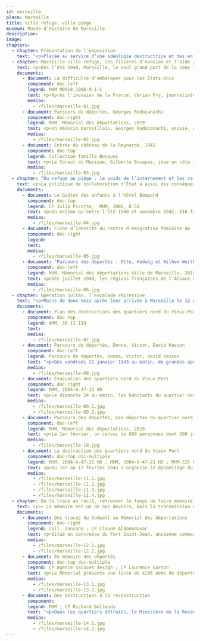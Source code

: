```yaml
---
id: marseille
place: Marseille
title: Ville refuge, ville piège
museum: Musée d'Histoire de Marseille
description: 
image: 
chapters:
  - chapter: Présentation de l'exposition
    text: "<p>Placée au service d’une idéologie destructrice et des enjeux imposés par le conflit mondial, la répression nazie dans les territoires occupés par le Reich a été d’une rare violence. La répression allemande en France occupée fut multiforme : fusillades, déportations, massacres. Les finalités (maintien de l'ordre, besoin de main d’œuvre, extermination), les acteurs (forces policières et militaires), les victimes (opposants, résistants, populations civiles, juifs et tsiganes), les lieux et les moyens varient dans le contexte d’une guerre mondialisée. La répression, lorsqu’elle est au cœur d’une politique ou d’une gouvernance, caractérise les régimes autoritaires. Si l'Allemagne conduit une politique idéologique raciale et de conquête d'un espace vital sans limites, le collaboration du régime de Vichy et les forces de l'ordre françaises se sont activement mises au service du projet nazi.</p><p>Cette exposition présente l’histoire singulière de Marseille durant la Seconde Guerre mondiale. Dernier poumon ouvert sur le monde, la ville reçoit dès 1940 des milliers de réfugiés fuyant l’Europe, dans l'espoir d'une sortie vers un monde meilleur. Le refuge se transforme en piège à l’été 1942. En janvier 1943, dans le cadre de la collaboration d’État, Marseille vit l’une des principales rafles de l’occupation, qui aboutit à la déportation de centaines de familles marseillaises majoritairement juives et à la destruction des vieux quartiers. Enfin, le devoir d'Histoire et le devoir de mémoire entretiennent une relation dialectique et se nourrissent l'une l'autre pour mieux se souvenir et comprendre les enjeux d'aujourd'hui.</p>"
  - chapter: Marseille ville refuge, les filières d'évasion et l'aide aux réfugiés
    text: <p>Dès l’été 1940, Marseille, le seul grand port de la zone libre encore ouvert sur le monde, est devenue l’une des principales villes refuges de la zone non occupée. Français ou étrangers sont menacés par Hitler, Mussolini et Franco. Les réfugiés y aboutissent dans l’espoir de trouver une porte de sortie. Beaucoup sont juifs. Parmi eux, de nombreux militants  politiques, des intellectuels et des artistes, un condensé des avant-gardes européennes.</p><p>Ce sont les filières d’évasion, d'aide et le secours aux réfugiés, les organisations juives et les groupes chrétiens qui sont aujourd’hui considérés comme les premières activités de résistance s’étant déroulées à Marseille.</p>
    documents: 
      - document: La difficulté d'embarquer pour les États-Unis
        component: doc-left
        legend: MHM M0918_1986-9-1-C 
        text: <p>Après l'invasion de la France, Varian Fry, journaliste américain, est envoyé par l'<em>Emergency Rescue Committee</em> à Marseille avec pour mission d'aider des écrivains, artistes, universitaires et scientifiques en danger à fuir l'Europe. Avec faux papiers et visas, il parvient ainsi à en sauver plus de 2 000, parmi lesquels des intellectuels et artistes comme Claude Lévi-Strauss, Max Ernst, Hannah Arendt, André Breton, ou encore Marc Chagall.</p>
        medias:
          - /files/marseille-01.jpg
      - document: Parcours de déportés, Georges Rodocanachi
        component: doc-right
        legend: MHM, Mémorial des déportations, 2019
        text: <p>Un médecin marseillais, Georges Rodocanachi, essaie, en sa qualité d’officier chargé d’examiner les juifs souhaitant immigrer aux États-Unis, d’en déclarer autant que possible « apte au départ » (il en examine plus de 2 000). Une autre de ses tâches est de déclarer « médicalement inapte » le plus possible de militaires britanniques internés au Fort Saint-Jean pour être rapatriés en Angleterre.</p>
        medias:
          - /files/marseille-02.jpg
      - document: Entrée du château de la Reynarde, 1941
        component: doc-top
        legend: Collection famille Bosques
        text: <p>Le Consul du Mexique, Gilberto Bosquez, joue un rôle important dans le sauvetage des réfugiés selon un accord conclu le 23 août 1940 entre le gouvernement mexicain  qui s'engage à accueillir les républicains espagnols et l’État français qui leur garantit le droit d'asile. Des centaines d'entre eux peuvent ainsi quitter Marseille par bateaux. Dans l’attente des départs pour le Mexique, de 1940 à 1942, des centaines d’Espagnols sont hébergés dans deux grandes bastides (les « châteaux ») de la vallée de l’Huveaune, à Saint-Menet. Les hommes sont logés dans le château de la Reynarde, les femmes et les enfants dans celui de Montgrand. Ici, un groupe de six hommes avec des bagages regardent la pancarte « Résidence des Etats-Unis du Mexique ».</p>
        medias:
          - /files/marseille-03.jpg
  - chapter: "Du refuge au piège : le poids de l’internement et les rafles de Juifs en Provence"
    text: <p>La politique de collaboration d’État a aussi des conséquences tragiques dans la région avant même l'occupation de la zone libre en novembre 1942. De septembre 1939 à juin 1940, le Camp des Milles, près d'Aix-en-Provence, est un camp pour « sujets ennemis ». Le gouvernement français, sous la IIIe république, décide d'interner tous les ressortissants du Reich qui ont fuit le nazisme. De juillet 1940 à juillet 1942, sous le gouvernement de Vichy, le Camp des Milles devient un camp de transit pour « indésirables »  en instance d'immigration. Les hommes sont internés au Camps des Milles et les femmes et enfants dans des hôtels à Marseille. D'autres sont affectés dans des Groupes de Travailleurs Étrangers. Au cours de l'été 1942, après la rafle du Vel d'Hiv, les nazis, dans le cadre de la « solution finale » font pression sur Vichy pour augmenter les déportations de familles juives « étrangères ». La zone libre n'est pas épargnée. Pierre Laval, vice-président du Conseil, s'engage à livrer 10 000 juifs, hommes, femmes et enfants. C'est ainsi que le Camp des Milles devient l'antichambre de la déportation vers Auschwitz (pour près de 2 000 personnes, dont plus de 100 enfants).</p>
    documents: 
      - document: Le Goûter des enfants à l'hôtel Bompard
        component: doc-top
        legend: CP Julia Pirotte,  MHM, 1986, 8.51
        text: <p>On estime qu’entre l’été 1940 et novembre 1942, 910 femmes et enfants sont passés par l’Hôtel Bompard à Marseille, centre d'internement pour femmes et enfants en attente d'immigration. 44,3 % des femmes internées ont déjà derrière elles l’expérience des camps français. La majorité a été internée à Gurs, le plus grand camp d'internement français dans les basses-Pyrénées de la zone libre. Comme dans tous les centres de séjour surveillé, des initiatives sont prises pour soustraire les internées et en particulier les enfants à une atmosphère délétère ; scolarité et activités récréatives.</p>
        medias:
          - /files/marseille-04.jpg
      - document: Fiche d’Identité du centre d'émigration féminine de l’Hôtel Bompard
        component: doc-right
        legend: 
        text: 
        medias:
          - /files/marseille-05.jpg
      - document: "Parcours des déportés : Otto, Hedwig et Wilhem Wertheimer"
        component: doc-left
        legend: MHM, Mémorial des déportations Ville de Marseille, 2019
        text: <p>Dès juillet 1940, les régions françaises de l'Alsace et de la Moselle sont respectivement rattachées au Pays de Bade et au Gau de Sarre-Palatinat. Les deux régions sont dirigées par les <em>Gauleiter</em> (Chef de district du IIIème Reich) dotés de pleins pouvoirs, qui opèrent une “défrancisation” et qui expulsent tous les indésirables “non germanisables” et les juifs, rendant ces espaces <em>Judenfrei</em>, soit « libres de juifs ». Les 22 et 23 octobre 1940, 6 504 juifs du Pays de Bade et de la Sarre sont arrêtés et déportés vers le camp français de Gurs, puis le Camp des Milles. Parmi eux, environ 5 600 juifs sont issus de 137 communautés du pays de Bade. La famille Wertheimer en fait partie.</p>
        medias:
          - /files/marseille-06.jpg
  - chapter: Opération Sultan, l'escalade répressive
    text: "<p>Moins de deux mois après leur arrivée à Marseille le 12 novembre 1942, les Allemands, prenant prétexte des attentats que la Résistance a organisé contre eux, veulent faire un exemple. L'état de siège est instauré dès le 5 janvier 1943. Ordonnée par Hitler lui même, une opération baptisée « Opération Sultan » a été réalisée avec la collaboration des autorités et de la police françaises du 22 janvier au 17 février 1943.</p><p>Marseille connaît alors la première rafle massive de familles juives françaises et l’évacuation puis la destruction du quartier nord du Vieux-Port, qui symbolise aux yeux des nazis la « gangrène » marseillaise, le crime, le vice, la saleté, le cosmopolitisme.</p><p>Le bilan humain, logistique et matériel est unique et dramatique : 12 000 gendarmes et gardes mobiles français venus de toute la France, environ 40 000 contrôles d'identité, 5 956 personnes arrêtés, 1 642 personnes dont 782 juifs issues des rafles déportées au centre de mise à mort de Sobibor, 20 000 personnes évacuées des quartiers nord du Vieux-Port, 15 000 transférées, entassées dans des wagons, vers un camp militaire à Fréjus, à 140 km de Marseille, 800 personnes sélectionnées à Fréjus déportées vers des camps de concentration et 1494 immeubles détruits représentant 14 hectares.</p>"
    documents: 
      - document: Plan des destructions des quartiers nord du Vieux-Port
        component: doc-top
        legend: AMM, 30 11 114
        text: 
        medias:
          - /files/marseille-07.jpg
      - document: Parcours de déportés, Donna, Victor, David Hasson
        component: doc-left
        legend: Parcours de déportés, Donna, Victor, David Hasson
        text: "<p>Dès vendredi 22 janvier 1943 au matin, de grandes opérations policières se prolongent durant une semaine. Des forces considérables venues de Paris, Lyon, Vichy et Toulouse ont été concentrées par les autorités françaises : 200 inspecteurs venus de la zone sud mais aussi de Paris, environ 8 000 hommes en tenue (gendarmes, gardes mobiles, GMR) et 2000 agents de sûreté. La police de Vichy peut alors procéder à des arrestations de masse à domicile, dans la rue, les cafés, les cinémas, les trains... Des serruriers ont été réquisitionnés pour ouvrir les maisons. Durant la nuit du 22 au 23 janvier de 23h à 5h du matin peuvent démarrer les rafles dites « de l’Opéra ».</p>"
        medias:
          - /files/marseille-08.jpg
      - document: Évacuation des quartiers nord du Vieux Port
        component: doc-right
        legend: MHM, 2004-6-47-12 HD
        text: <p>Le dimanche 24 au matin, les habitants du quartier nord du Vieux-Port sont coupés du reste de la ville depuis la veille. Les opérations d’évacuation démarrent et mobilisent 12 000 policiers français et 5000 soldats du 10e régiment de police SS commandés par le colonel Griese. À 6h du matin les habitants sont réveillés par des haut-parleurs leur ordonnant de tout quitter. C’est environ 25 000 personnes qui sont évacuées. 5000 sont autorisées à sortir du barrage alors formé et les autres sont transportées à la gare marseillaise d’Arenc dans des tramways réquisitionnés sur le quai Maréchal Pétain, l'actuel quai du port, puis entassées dans des wagons pour être internées dans un ancien camp de troupes coloniales à  Fréjus.</p>
        medias:
          - /files/marseille-09.1.jpg
          - /files/marseille-09.2.jpg
      - document: Parcours des déportés, Les déportés du quartier nord du Vieux Port
        component: doc-left
        legend: MHM, Mémorial des déportations, 2019
        text: <p>Le 1er février, un convoi de 800 personnes dont 200 juifs, passées au criblage à Fréjus, part vers Compiègne-Royallieu, camp de transit et centre de déportation dans le nord de la France. Pour justifier l’opération Sultan, les 600 personnes non-juives « soi-disant suspectes» sont essentiellement des jeunes de familles italiennes, corses, grecques et espagnoles, sélectionnées au hasard dans la population, pour accréditer la thèse officielle « d’épuration » et trouver des « indésirables ». Le 28 avril, elles sont déportées à Mauthausen, Buchenwald et plus particulièrement Sachsenhausen. Un contingent est mis à disposition de l’Organisation Todt et interné dans les îles anglo-normandes, occupées par l'Allemagne dès juin 1940, afin d'effectuer d'importants travaux de construction, tel que le mur de l'Atlantique.</p>
        medias:
          - /files/marseille-10.jpg
      - document: La destruction des quartiers nord du Vieux Port
        component: doc-top doc-multiple
        legend: MHM, 2004-6-47-21 HD ; MHM, 2004-6-47-21 HD ; MHM-325 HD
        text: <p>Du 1er au 17 février 1943 s'organise le dynamitage du périmètre arrêté lors des négociations entre les autorités allemandes et françaises, soit 1 494 immeubles ou 14 hectares, l’équivalent de « 20 terrains de football ». Échappent à cette destruction massive l’Hôtel de Ville, l’Eglise Saint-Laurent, les bâtiments de la douane et de la consigne sanitaire, l’Hôtel de Cabre et la Maison Diamantée, des lieux patrimoniaux symboles de ce périmètre historique alors détruit.</p>
        medias:
          - /files/marseille-11.1.jpg
          - /files/marseille-11.2.jpg
          - /files/marseille-11.3.jpg
          - /files/marseille-11.4.jpg
  - chapter: De la trace au récit, retrouver le temps de faire mémoire ensemble
    text: <p>« La mémoire est un de nos devoirs, mais la transmission de la mémoire passe par l'exigence de la vérité ». François Bédarida (1926-2001), ancien résistant et historien Français.</p><p>Au pied du Fort Saint-Jean, face aux vieux quartiers entièrement détruits en 1943 lors de l’opération Sultan (voir chapitre précédent) le Mémorial des déportations est installé dans un blockhaus- infirmerie construit en 1943, témoin de la présence militaire allemande dans la ville alors occupée. Conçu comme un lieu dynamique en constante évolution, le Mémorial s’intéresse aux politiques de répression et de persécution mises en  œuvre à Marseille durant la Seconde Guerre mondiale. Au moment où les derniers témoins disparaissent, le lieu s’attache à transmettre  l’histoire et la mémoire des hommes, femmes et enfants arrêtés puis déportés parce  nés Juifs ou réprimés en tant que politiques, résistants, otages ou « suspects ».</p>
    documents: 
      - document: Des traces du Südwall au Mémorial des déportations
        component: doc-right
        legend: Coll. Jansana ; CP Claude Aldomodovar
        text: <p>Situé en contrebas du Fort Saint-Jean, ancienne commanderie des hospitaliers de Saint Jean de Jérusalem (XIIème siècle) pendant les croisades, le Mémorial des déportations se trouve à l’intérieur d'un bunker-lazaret, bâtiment militaire construit en 1943 pour la <em>Kriegsmarine</em> (marine de guerre). Ce bunker appartient à l'ensemble du verrou défensif du port de Marseille et plus largement du <em>Südwall</em> de l'Organisation Todt. Le mur de la Méditerranée, ainsi appelé, était un système extensif de fortifications côtières, construit par le IIIe Reich pour prévenir une invasion des alliés. Ce bâtiment a été pris dans les combats de la libération de Marseille en août 1944. Devant ses murs, une première entrevue entre le Général de Monsabert, représentant des forces françaises alliées et le Général Schaefer, représentant des troupes allemandes à Marseille, a lieu le 23 août 1944 pour tenter d'obtenir la reddition officielle des Allemands à Marseille. Le bunker est situé à proximité des quartiers du Port détruits par les Allemands en février 1943.</p>
        medias:
          - /files/marseille-12.1.jpg
          - /files/marseille-12.2.jpg
      - document: En mémoire des déportés
        component: doc-top doc-multiple
        legend: CP Agence Saluces design ; CP Laurence Garson
        text: <p>Le Mémorial présente une liste de 4106 noms de déportés depuis Marseille par mesure de répression et de persécution. Cette liste est actualisée chaque année au gré des travaux de recherche universitaire et l’aide des familles.</p>
        medias:
          - /files/marseille-13.1.jpg
          - /files/marseille-13.2.jpg
      - document: Des destructions à la reconstruction
        component: 
        legend: MHM ; CP Richard Belleudy
        text: "<p>Dans les quartiers détruits, le Ministère de la Reconstruction et de l’Urbanisme (MRU) préfinance et dirige les travaux. Eugène Claudius-Petit, à sa tête de 1948 à 1953, décide d’importants remaniements des projets et nomme de nouveaux architectes en chef, dans un souci de nouveauté et d’économie. La pierre et le béton font bon ménage : Pouillon et Devin privilégient la pierre, Castel et Rozan-Chirié l’associent au béton, Dunoyer de Segonzac choisit le béton brut, Crozet utilise des panneaux de dalles roses de gravillon lavé. La construction vedette de cet ensemble harmonieux est sans conteste la magistrale séquence urbaine de près de 600 m encadrant l’Hôtel de Ville, faite d’un alignement de blocs réguliers en pierre massive et représentant l'une des images les plus emblématiques de la Ville de Marseille.</p>"
        medias:
          - /files/marseille-14.1.jpg
          - /files/marseille-14.2.jpg
---
```


